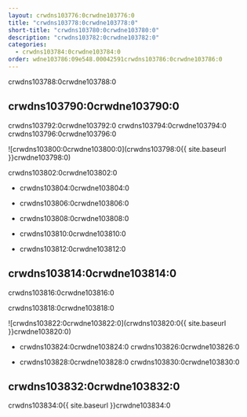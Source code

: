 ```yaml
---
layout: crwdns103776:0crwdne103776:0
title: "crwdns103778:0crwdne103778:0"
short-title: "crwdns103780:0crwdne103780:0"
description: "crwdns103782:0crwdne103782:0"
categories:
  - crwdns103784:0crwdne103784:0
order: wdne103786:09e548.00042591crwdns103786:0crwdne103786:0
---
```

crwdns103788:0crwdne103788:0

## crwdns103790:0crwdne103790:0

crwdns103792:0crwdne103792:0 crwdns103794:0crwdne103794:0 crwdns103796:0crwdne103796:0

![crwdns103800:0crwdne103800:0](crwdns103798:0{{ site.baseurl }}crwdne103798:0)

crwdns103802:0crwdne103802:0

- crwdns103804:0crwdne103804:0

- crwdns103806:0crwdne103806:0

- crwdns103808:0crwdne103808:0

- crwdns103810:0crwdne103810:0

- crwdns103812:0crwdne103812:0

## crwdns103814:0crwdne103814:0

crwdns103816:0crwdne103816:0

crwdns103818:0crwdne103818:0

![crwdns103822:0crwdne103822:0](crwdns103820:0{{ site.baseurl }}crwdne103820:0)

- crwdns103824:0crwdne103824:0 crwdns103826:0crwdne103826:0

- crwdns103828:0crwdne103828:0 crwdns103830:0crwdne103830:0

## crwdns103832:0crwdne103832:0

crwdns103834:0{{ site.baseurl }}crwdne103834:0